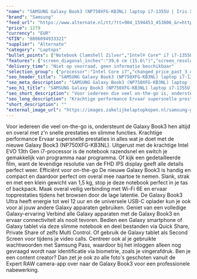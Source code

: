 ```yaml
---
"name": "SAMSUNG Galaxy Book3 (NP750XFG-KB3NL) laptop i7-1355U | Iris Xe Graphics | 16 GB | 1 TB SSD"
"brand": "Samsung"
"feed_url": "https://www.alternate.nl/tt/?tt=904_1594453_453806_&r=https%3A%2F%2Fwww.alternate.nl%2Fhtml%2Fproduct%2F1890727%3Futm_source%3Dtradetracker%26utm_medium%3Dcpc%26utm_campaign%3Dtradetracker_Laptop%26utm_term%3DPL6UZNB3"
"price": 1279
"currency": "EUR"
"GTIN": "8806094933321"
"supplier": "Alternate"
"category": "Laptops"
"bullet_points": ["Notebook Clamshell Zilver","Intel® Core™ i7 i7-1355U 1,7 GHz","39,6 cm (15.6\") Full HD 1920 x 1080 Pixels","16 GB LPDDR4x-SDRAM","1 TB SSD","Intel Iris Xe Graphics","Wi-Fi 6 (802.11ax) Bluetooth 5.1","54 Wh 45 W","Windows 11 Home"]
"features": {"screen_diagonal_inches":"39,6 cm (15.6\")","screen_resolution":"1920 x 1080 Pixels","processor_family":"Intel® Core™ i7","memory_size":"16 GB","memory_type":"LPDDR4x-SDRAM","total_storage_space":"1 TB","operating_system":"Windows 11 Home","battery_capacity":"54 Wh","width":"356,6 mm","depth":"229,1 mm","height":"15,4 mm","weight":"1,57 kg","graphics_card":"Intel Iris Xe Graphics"}
"delivery_time": "Niet op voorraad, geen informatie beschikbaar"
"selection_group": {"processor":"Intel Core i7","changed_price_past_3_days":false,"product_family":"Galaxy Book3"}
"seo_header_title": "SAMSUNG Galaxy Book3 (NP750XFG-KB3NL) laptop i7-1355U | Iris Xe Graphics | 16 GB | 1 TB SSD"
"seo_meta_description": "SAMSUNG Galaxy Book3 (NP750XFG-KB3NL) laptop i7-1355U | Iris Xe Graphics | 16 GB | 1 TB SSD"
"seo_h1_title": "SAMSUNG Galaxy Book3 (NP750XFG-KB3NL) laptop i7-1355U | Iris Xe Graphics | 16 GB | 1 TB SSD"
"seo_short_description": "Voor iedereen die veel on-the-go is, ondersteunt de Galaxy Book3 hen altijd en overal met z'n snelle prestaties en slimme functies."
"seo_long_description": "Krachtige performance Ervaar supersnelle prestaties in alles wat je doet met de nieuwe Galaxy Book3 (NP750XFG-KB3NL). Uitgerust met de krachtige Intel EVO 13th Gen i7-processor is de notebook razendsnel en switch je gemakkelijk van programma naar programma. Of kijk een gedetailleerde film, want de levendige resolutie van de FHD IPS display geeft alle details perfect weer. Efficiënt voor on-the-go De nieuwe Galaxy Book3 is handig en compact en daardoor perfect om overal mee naartoe te nemen. Slank, strak en met een klein gewicht van 1,5 kg, stop je deze notebook perfect in je tas of backpack. Maak overal veilig verbinding met Wi-Fi 6E en ervaar topprestaties tijdens het browsen door de lage latentie. De Galaxy Book3 Ultra heeft energie tot wel 12 uur en de universele USB-C oplader kun je ook voor al jouw andere Galaxy apparaten gebruiken. Geniet van een volledige Galaxy-ervaring Verbind alle Galaxy apparaten met de Galaxy Book3 en ervaar connectiviteit als nooit tevoren. Bedien een Galaxy smartphone of Galaxy tablet via deze slimme notebook en deel bestanden via Quick Share, Private Share of zelfs Multi Control. Of gebruik de Galaxy tablet als Second Screen voor tijdens je video calls. Centreer ook al je gebruikte wachtwoorden met Samsung Pass, waardoor bij het inloggen alleen nog gevraagd wordt naar identificatie via biometrie, zoals je vingerafdruk. Ben je een content creator? Dan zet je ook zo alle foto's geschoten vanuit de Expert RAW camera-app over naar de Galaxy Book3 voor een professionele nabewerking."
"short_description": ""
"external_image_url": "https://images.zakelijkelaptopkopen.nl/samsung-galaxy-book3-np750xfg-kb3nl-laptop-i7-1355u-iris-xe-graphics-16-gb-1-tb-ssd.webp"
---
```


Voor iedereen die veel on-the-go is, ondersteunt de Galaxy Book3 hen altijd en overal met z'n snelle prestaties en slimme functies. Krachtige performance Ervaar supersnelle prestaties in alles wat je doet met de nieuwe Galaxy Book3 (NP750XFG-KB3NL). Uitgerust met de krachtige Intel EVO 13th Gen i7-processor is de notebook razendsnel en switch je gemakkelijk van programma naar programma. Of kijk een gedetailleerde film, want de levendige resolutie van de FHD IPS display geeft alle details perfect weer. Efficiënt voor on-the-go De nieuwe Galaxy Book3 is handig en compact en daardoor perfect om overal mee naartoe te nemen. Slank, strak en met een klein gewicht van 1,5 kg, stop je deze notebook perfect in je tas of backpack. Maak overal veilig verbinding met Wi-Fi 6E en ervaar topprestaties tijdens het browsen door de lage latentie. De Galaxy Book3 Ultra heeft energie tot wel 12 uur en de universele USB-C oplader kun je ook voor al jouw andere Galaxy apparaten gebruiken. Geniet van een volledige Galaxy-ervaring Verbind alle Galaxy apparaten met de Galaxy Book3 en ervaar connectiviteit als nooit tevoren. Bedien een Galaxy smartphone of Galaxy tablet via deze slimme notebook en deel bestanden via Quick Share, Private Share of zelfs Multi Control. Of gebruik de Galaxy tablet als Second Screen voor tijdens je video calls. Centreer ook al je gebruikte wachtwoorden met Samsung Pass, waardoor bij het inloggen alleen nog gevraagd wordt naar identificatie via biometrie, zoals je vingerafdruk. Ben je een content creator? Dan zet je ook zo alle foto's geschoten vanuit de Expert RAW camera-app over naar de Galaxy Book3 voor een professionele nabewerking.